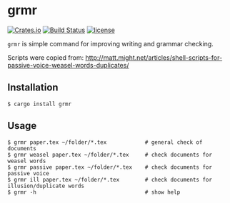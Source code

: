 # grmr

[![Crates.io](https://img.shields.io/crates/v/grmr.svg)](https://crates.io/crates/grmr)
[![Build Status](https://travis-ci.org/VirrageS/grmr.svg?branch=master)](https://travis-ci.org/VirrageS/grmr)
[![license](https://img.shields.io/badge/license-MIT-blue.svg)](https://github.com/VirrageS/grmr/blob/master/LICENSE)

`grmr` is simple command for improving writing and grammar checking.

Scripts were copied from: http://matt.might.net/articles/shell-scripts-for-passive-voice-weasel-words-duplicates/


## Installation

```
$ cargo install grmr
```

## Usage

```
$ grmr paper.tex ~/folder/*.tex            # general check of documents
$ grmr weasel paper.tex ~/folder/*.tex     # check documents for weasel words
$ grmr passive paper.tex ~/folder/*.tex    # check documents for passive voice
$ grmr ill paper.tex ~/folder/*.tex        # check documents for illusion/duplicate words
$ grmr -h                                  # show help
```

